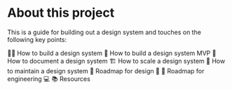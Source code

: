 # About this project

This is a guide for building out a design system and touches on the following key points:

👩‍💻 How to build a design system
💪 How to build a design system MVP
📖 How to document a design system
🏗 How to scale a design system
🙂 How to maintain a design system
🎯 Roadmap for design 🎨
🎯 Roadmap for engineering 💻
📚 Resources
